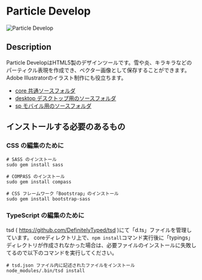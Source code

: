 # Particle Develop

![Particle Develop](https://ics.media/wp-content/uploads/2016/01/160125_particle_develop.png)

## Description

Particle DevelopはHTML5製のデザインツールです。雪や炎、キラキラなどのパーティクル表現を作成でき、ベクター画像として保存することができます。Adobe Illustratorのイラスト制作にも役立ちます。



- [core 共通ソースフォルダ](core/)
- [desktop デスクトップ用のソースフォルダ](desktop/)
- [sp モバイル用のソースフォルダ](sp/)

## インストールする必要のあるもの

### CSS の編集のために

```
# SASS のインストール
sudo gem install sass

# COMPASS のインストール
sudo gem install compass

# CSS フレームワーク「Bootstrap」のインストール
sudo gem install bootstrap-sass
```

### TypeScript の編集のために

tsd ( https://github.com/DefinitelyTyped/tsd )にて「d.ts」ファイルを管理しています。
coreディレクトリ上で、```npm install```コマンド実行後に「typings」ディレクトリが作成されなかった場合は、必要ファイルのインストールに失敗してるので以下のコマンドを実行してください。

```
# tsd.json ファイル内に記述されたファイルをインストール
node_modules/.bin/tsd install
```
